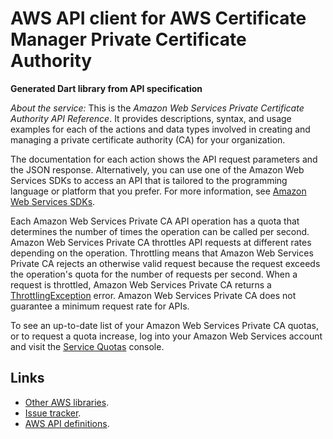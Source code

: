 # AWS API client for AWS Certificate Manager Private Certificate Authority

**Generated Dart library from API specification**

*About the service:*
This is the <i>Amazon Web Services Private Certificate Authority API
Reference</i>. It provides descriptions, syntax, and usage examples for each
of the actions and data types involved in creating and managing a private
certificate authority (CA) for your organization.

The documentation for each action shows the API request parameters and the
JSON response. Alternatively, you can use one of the Amazon Web Services
SDKs to access an API that is tailored to the programming language or
platform that you prefer. For more information, see <a
href="https://aws.amazon.com/tools/#SDKs">Amazon Web Services SDKs</a>.

Each Amazon Web Services Private CA API operation has a quota that
determines the number of times the operation can be called per second.
Amazon Web Services Private CA throttles API requests at different rates
depending on the operation. Throttling means that Amazon Web Services
Private CA rejects an otherwise valid request because the request exceeds
the operation's quota for the number of requests per second. When a request
is throttled, Amazon Web Services Private CA returns a <a
href="https://docs.aws.amazon.com/privateca/latest/APIReference/CommonErrors.html">ThrottlingException</a>
error. Amazon Web Services Private CA does not guarantee a minimum request
rate for APIs.

To see an up-to-date list of your Amazon Web Services Private CA quotas, or
to request a quota increase, log into your Amazon Web Services account and
visit the <a href="https://console.aws.amazon.com/servicequotas/">Service
Quotas</a> console.

## Links

- [Other AWS libraries](https://github.com/agilord/aws_client/tree/master/generated).
- [Issue tracker](https://github.com/agilord/aws_client/issues).
- [AWS API definitions](https://github.com/aws/aws-sdk-js/tree/master/apis).
